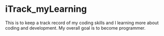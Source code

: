 # iTrack_myLearning
This is to keep a track record of my coding skills and I learning more about coding and development.
My overall goal is to become programmer.

